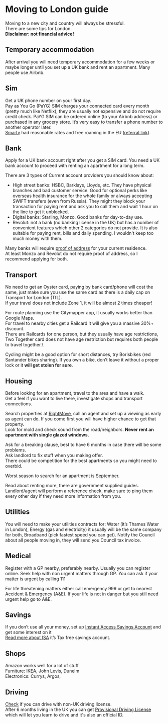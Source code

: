# Moving to London guide

Moving to a new city and country will always be stressful.\
There are some tips for London.\
**Disclaimer: not financial advice!**

## Temporary accommodation
After arrival you will need temporary accommodation for a few weeks or maybe longer until you set up a UK bank and rent an apartment. Many people use Airbnb.

## Sim
Get a UK phone number on your first day.\
Pay as You Go (PaYG) SIM charges your connected card every month (pretty much like Netflix), they are usually not expensive and do not require credit check. PaYG SIM can be ordered online (to your Airbnb address) or purchased in any grocery store. It’s very easy to transfer a phone number to another operator later. \
[Smarty](https://smarty.co.uk/) had reasonable rates and free roaming in the EU ([referral link](https://i.smarty.co.uk/RtDRJO)). 

## Bank
Apply for a UK bank account right after you get a SIM card. 
You need a UK bank account to proceed with renting an apartment for a long term. 

There are 3 types of Current account providers you should know about: 
- High street banks: HSBC, Barklays, Lloyds, etc. They have physical branches and bad customer service. Good for optional perks like overseas health insurance for the whole family or always accepting SWIFT transfers (even from Russia). They might they block your transaction for paying rent and ask you to call them and wait 1 hour on the line to get it unblocked.
- Digital banks: Starling, Monzo. Good banks for day-to-day use.
- Revolut: not a bank (no banking license in the UK) but has a number of convenient features which other 2 categories do not provide. It is also suitable for paying rent, bills and daily spending. I wouldn't keep too much money with them.

Many banks will require [proof of address](https://statrys.com/blog/what-is-a-proof-of-address) for your current residence.\
At least Monzo and Revolut do not require proof of address, so I recommend applying for both.

## Transport
No need to get an Oyster card, paying by bank card/phone will cost the same, just make sure you use the same card as there is a daily cap on Transport for London (TfL).\
If your travel does not include Zone 1, it will be almost 2 times cheaper!

For route planning use the Citymapper app, it usually works better than Google Maps.\
For travel to nearby cities get a Railcard it will give you a massive 30%+ discount.\
There are Railcards for one person, but they usually have age restrictions, Two Together card does not have age restriction but requires both people to travel together.\

Cycling might be a good option for short distances, try Borisbikes (red Santander bikes sharing).
If you own a bike, don’t leave it without a proper lock or it **will get stolen for sure**.

## Housing
Before looking for an apartment, travel to the area and have a walk.\
Get a feel if you want to live there, investigate shops and transport connections.

Search properties at [RightMove](rightmove.co.uk), call an agent and set up a viewing as early as agent can do. If you come first you will have higher chance to get that property.\
Look for mold and check sound from the road/neighbors. **Never rent an apartment with single glazed windows.**

Ask for a breaking clause, best to have 6 months in case there will be some problems.\
Ask landlord to fix stuff when you making offer.\
There could be competition for the best apartments so you might need to overbid.

Worst season to search for an apartment is September.

Read about renting more, there are government supplied guides.\
Landlord/agent will perform a reference check, make sure to ping them every other day if they need more information from you. 

## Utilities
You will need to make your utilities contracts for: Water (it’s Thames Water in London), Energy (gas and electricity) it usually will be the same company for both, Broadband (pick fastest speed you can get).
Notify the Council about all people moving in, they will send you Council tax invoice. 

## Medical
Register with a GP nearby, preferably nearby. Usually you can register online. Seek help with non urgent matters through GP. You can ask if your matter is urgent by calling 111

For life threatening matters either call emergency 999 or get to nearest Accident & Emergency (A&E).
If your life is not in danger but you still need urgent help go to A&E.

## Savings
If you don’t use all your money, set up [Instant Access Savings Account](https://www.moneysavingexpert.com/savings/savings-accounts-best-interest/) and get some interest on it\
[Read more about ISA](https://www.gov.uk/individual-savings-accounts) it’s Tax free savings account.

## Shops
Amazon works well for a lot of stuff\
Furniture: IKEA, John Levis, Dunelm\
Electronics: Currys, Argos,

## Driving
[Check](https://www.gov.uk/driving-nongb-licence) if you can drive with non-UK driving license.\
After 6 months living in the UK you can get [Provisional Driving License](https://www.gov.uk/apply-first-provisional-driving-licence) which will let you learn to drive and it's also an official ID.
